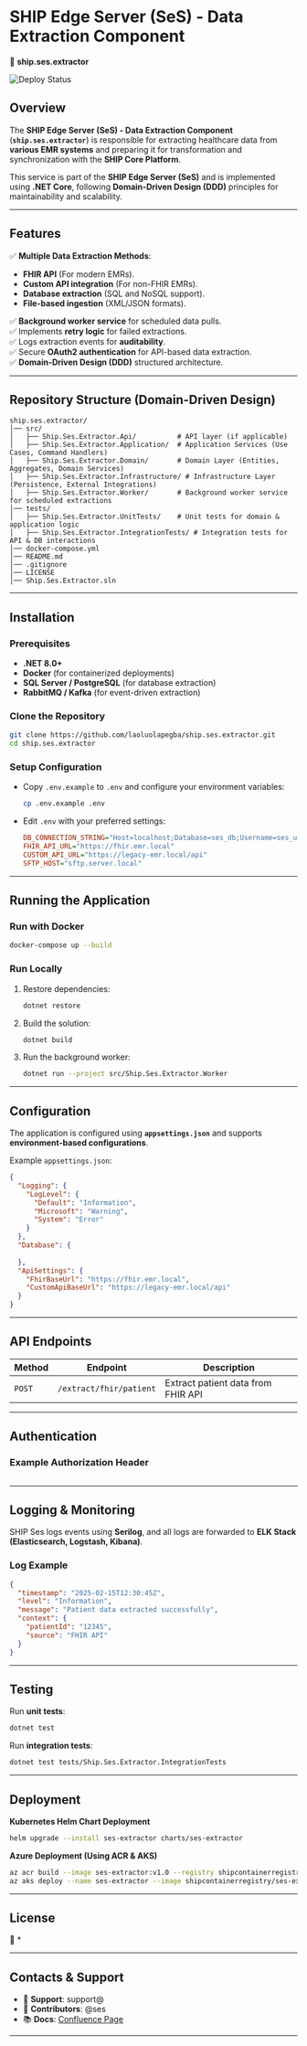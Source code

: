 # SHIP Edge Server (SeS) - Data Extraction Component
🚀 **ship.ses.extractor**  

![Deploy Status](https://github.com/olaoluwa/ship-extractor/actions/workflows/deployuat.yml/badge.svg)

## Overview
The **SHIP Edge Server (SeS) - Data Extraction Component** (**`ship.ses.extractor`**) is responsible for extracting healthcare data from **various EMR systems** and preparing it for transformation and synchronization with the **SHIP Core Platform**.

This service is part of the **SHIP Edge Server (SeS)** and is implemented using **.NET Core**, following **Domain-Driven Design (DDD)** principles for maintainability and scalability.

---

## Features
✅ **Multiple Data Extraction Methods**:
- **FHIR API** (For modern EMRs).
- **Custom API integration** (For non-FHIR EMRs).
- **Database extraction** (SQL and NoSQL support).
- **File-based ingestion** (XML/JSON formats).

✅ **Background worker service** for scheduled data pulls.  
✅ Implements **retry logic** for failed extractions.  
✅ Logs extraction events for **auditability**.  
✅ Secure **OAuth2 authentication** for API-based data extraction.  
✅ **Domain-Driven Design (DDD)** structured architecture.  

---

## Repository Structure (Domain-Driven Design)
```
ship.ses.extractor/
│── src/
│   ├── Ship.Ses.Extractor.Api/          # API layer (if applicable)
│   ├── Ship.Ses.Extractor.Application/  # Application Services (Use Cases, Command Handlers)
│   ├── Ship.Ses.Extractor.Domain/       # Domain Layer (Entities, Aggregates, Domain Services)
│   ├── Ship.Ses.Extractor.Infrastructure/ # Infrastructure Layer (Persistence, External Integrations)
│   ├── Ship.Ses.Extractor.Worker/       # Background worker service for scheduled extractions
│── tests/
│   ├── Ship.Ses.Extractor.UnitTests/    # Unit tests for domain & application logic
│   ├── Ship.Ses.Extractor.IntegrationTests/ # Integration tests for API & DB interactions
│── docker-compose.yml
│── README.md
│── .gitignore
│── LICENSE
│── Ship.Ses.Extractor.sln
```

---

## Installation
### **Prerequisites**
- **.NET 8.0+**
- **Docker** (for containerized deployments)
- **SQL Server / PostgreSQL** (for database extraction)
- **RabbitMQ / Kafka** (for event-driven extraction)

### **Clone the Repository**
```sh
git clone https://github.com/laoluolapegba/ship.ses.extractor.git
cd ship.ses.extractor
```

### **Setup Configuration**
- Copy `.env.example` to `.env` and configure your environment variables:
  ```sh
  cp .env.example .env
  ```

- Edit `.env` with your preferred settings:
  ```ini
  DB_CONNECTION_STRING="Host=localhost;Database=ses_db;Username=ses_user;Password=your_password"
  FHIR_API_URL="https://fhir.emr.local"
  CUSTOM_API_URL="https://legacy-emr.local/api"
  SFTP_HOST="sftp.server.local"
  ```

---

## Running the Application
### **Run with Docker**
```sh
docker-compose up --build
```

### **Run Locally**
1. Restore dependencies:
   ```sh
   dotnet restore
   ```
2. Build the solution:
   ```sh
   dotnet build
   ```
3. Run the background worker:
   ```sh
   dotnet run --project src/Ship.Ses.Extractor.Worker
   ```

---

## Configuration
The application is configured using **`appsettings.json`** and supports **environment-based configurations**.

Example `appsettings.json`:
```json
{
  "Logging": {
    "LogLevel": {
      "Default": "Information",
      "Microsoft": "Warning",
      "System": "Error"
    }
  },
  "Database": {
    
  },
  "ApiSettings": {
    "FhirBaseUrl": "https://fhir.emr.local",
    "CustomApiBaseUrl": "https://legacy-emr.local/api"
  }
}
```

---

## API Endpoints
| **Method** | **Endpoint** | **Description** |
|-----------|-------------|-----------------|
| `POST` | `/extract/fhir/patient` | Extract patient data from FHIR API |


---

## Authentication

### **Example Authorization Header**
```http

```

---

## Logging & Monitoring
SHIP Ses logs events using **Serilog**, and all logs are forwarded to **ELK Stack (Elasticsearch, Logstash, Kibana)**.

### **Log Example**
```json
{
  "timestamp": "2025-02-15T12:30:45Z",
  "level": "Information",
  "message": "Patient data extracted successfully",
  "context": {
    "patientId": "12345",
    "source": "FHIR API"
  }
}
```

---

## Testing
Run **unit tests**:
```sh
dotnet test
```
Run **integration tests**:
```sh
dotnet test tests/Ship.Ses.Extractor.IntegrationTests
```

---

## Deployment
**Kubernetes Helm Chart Deployment**
```sh
helm upgrade --install ses-extractor charts/ses-extractor
```

**Azure Deployment (Using ACR & AKS)**
```sh
az acr build --image ses-extractor:v1.0 --registry shipcontainerregistry .
az aks deploy --name ses-extractor --image shipcontainerregistry/ses-extractor:v1.0
```

---

## License
📜 *

---

## Contacts & Support
- 📧 **Support**: support@
- 🚀 **Contributors**: @ses  
- 📚 **Docs**: [Confluence Page](https://confluence.ses.io/docs)

---
